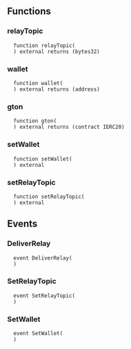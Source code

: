


## Functions
### relayTopic
```solidity
  function relayTopic(
  ) external returns (bytes32)
```




### wallet
```solidity
  function wallet(
  ) external returns (address)
```




### gton
```solidity
  function gton(
  ) external returns (contract IERC20)
```




### setWallet
```solidity
  function setWallet(
  ) external
```




### setRelayTopic
```solidity
  function setRelayTopic(
  ) external
```




## Events
### DeliverRelay
```solidity
  event DeliverRelay(
  )
```



### SetRelayTopic
```solidity
  event SetRelayTopic(
  )
```



### SetWallet
```solidity
  event SetWallet(
  )
```



